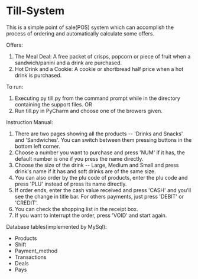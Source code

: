# Till-System
This is a simple point of sale(POS) system which can accomplish the process of ordering and automatically calculate some offers.

Offers:
1. The Meal Deal: A free packet of crisps, popcorn or piece of fruit when a sandwich/panini and a drink are purchased.
2. Hot Drink and a Cookie: A cookie or shortbread half price when a hot drink is purchased.

To run:
1. Executing py till.py from the command prompt while in the directory containing the support files.
OR
2. Run till.py in PyCharm and choose one of the browers given.

Instruction Manual:
1. There are two pages showing all the products -- 'Drinks and Snacks' and 'Sandwiches'. You can switch between them pressing buttons in the bottom left corner.
2. Choose a number you want to purchase and press 'NUM' if it has, the default number is one if you press the name directly.
3. Choose the size of the drink -- Large, Medium and Small and press drink's name if it has and soft drinks are of the same size.
4. You can also order by the plu code of products, enter the plu code and press 'PLU' instead of press its name directly.
5. If order ends, enter the cash value received and press 'CASH' and you'll see the change in title bar. For others payments, just press 'DEBIT' or 'CREDIT'. 
6. You can check the shopping list in the receipt box.
7. If you want to interrupt the order, press 'VOID' and start again.

Database tables(implemented by MySql):
- Products
- Shift
- Payment_method
- Transactions
- Deals
- Pays
